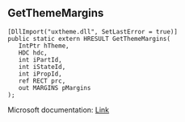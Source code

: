 ## GetThemeMargins

```
[DllImport("uxtheme.dll", SetLastError = true)]
public static extern HRESULT GetThemeMargins(
   IntPtr hTheme,
   HDC hdc,
   int iPartId,
   int iStateId,
   int iPropId,
   ref RECT prc,
   out MARGINS pMargins
);
```

Microsoft documentation: [Link](https://docs.microsoft.com/en-us/windows/win32/api/uxtheme/nf-uxtheme-getthememargins)
